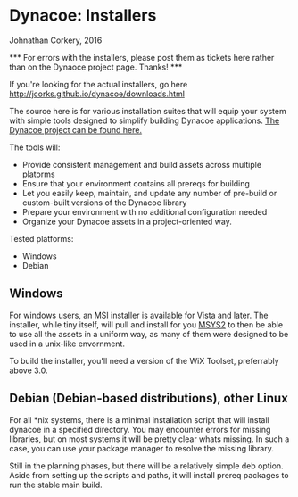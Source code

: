 Dynacoe: Installers
===================

Johnathan Corkery, 2016

*** For errors with the installers, please post them as tickets here rather than on the Dynaoce 
project 
page. Thanks! ***

If you're looking for the actual installers, go here http://jcorks.github.io/dynacoe/downloads.html


The source here is for various installation suites that 
will equip your system with simple tools designed to 
simplify building Dynacoe applications. [The Dynacoe project can be found here.](http://github.com/jcorks/Dynacoe/)




The tools will:
- Provide consistent management and build assets across multiple platorms
- Ensure that your environment contains all prereqs for building 
- Let you easily keep, maintain, and update any number of pre-build or custom-built versions of 
the Dynacoe library
- Prepare your environment with no additional configuration needed
- Organize your Dynacoe assets in a project-oriented way.

    

Tested platforms:
- Windows
- Debian
    
    
    
Windows
-------
For windows users, an MSI installer is available for Vista and later. The installer, while tiny itself,
will pull and install for you [MSYS2](https://msys2.github.io/) to then be able to use all the assets in a uniform 
way, as many of them were designed to be used in a unix-like envornment.

To build the installer, you'll need a version of the WiX Toolset, preferrably above 3.0.


Debian (Debian-based distributions), other Linux
-----------------------

For all *nix systems, there is a minimal installation script that will install dynacoe in a
specified directory. You may encounter errors for missing libraries, but on most systems 
it will be pretty clear whats missing. In such a case, you can use your package manager to resolve 
the missing library.



Still in the planning phases, but there will be a relatively simple deb option. Aside from setting up the 
scripts and paths, it will install prereq packages to run the stable main build.


